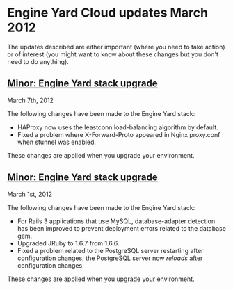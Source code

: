 # Engine Yard Cloud updates March 2012

The updates described are either important (where you need to take action) or of interest (you might want to know about these changes but you don't need to do anything). 

<a href=#update2><h2 id="update2">Minor: Engine Yard stack upgrade</h2></a>

March 7th, 2012

The following changes have been made to the Engine Yard stack:  

* HAProxy now uses the leastconn load-balancing algorithm by default.
* Fixed a problem where X-Forward-Proto appeared in Nginx proxy.conf when stunnel was enabled.

These changes are applied when you upgrade your environment.


<a href=#update1><h2 id="update1">Minor: Engine Yard stack upgrade</h2></a>

March 1st, 2012

The following changes have been made to the Engine Yard stack:

* For Rails 3 applications that use MySQL, database-adapter detection has been improved to prevent deployment errors related to the database gem.  
* Upgraded JRuby to 1.6.7 from 1.6.6.  
* Fixed a problem related to the PostgreSQL server restarting after configuration changes; the PostgreSQL server now *reloads* after configuration changes.

These changes are applied when you upgrade your environment.



[1]: #update1        "update1"
[2]: #update2        "update2"
[3]: #update3        "update3"
[4]: #update4        "update4"
[5]: #update5        "update5"
[6]: #update6        "update6"
[7]: #update7        "update7"
[8]: #update8        "update8"
[9]: #update9        "update9"
[10]: #update10        "update10"
[11]: #update11        "update11"
[12]: #update12        "update12"
[13]: #update13        "update13"
[14]: #update14        "update14"
[15]: #update15        "update15"
[16]: #update16        "update16"
[17]: #update17        "update17"
[18]: #update18        "update18"